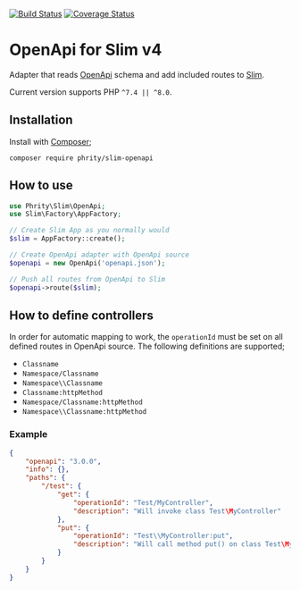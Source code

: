 [![Build Status](https://github.com/sirn-se/phrity-slim-openapi/actions/workflows/acceptance.yml/badge.svg)](https://github.com/sirn-se/phrity-slim-openapi/actions)
[![Coverage Status](https://coveralls.io/repos/github/sirn-se/phrity-slim-openapi/badge.svg?branch=master)](https://coveralls.io/github/sirn-se/phrity-slim-openapi?branch=master)

# OpenApi for Slim v4

Adapter that reads [OpenApi](https://spec.openapis.org) schema and add included routes to [Slim](https://www.slimframework.com).

Current version supports PHP `^7.4 || ^8.0`.

## Installation

Install with [Composer](https://getcomposer.org/);
```
composer require phrity/slim-openapi
```

## How to use

```php
use Phrity\Slim\OpenApi;
use Slim\Factory\AppFactory;

// Create Slim App as you normally would
$slim = AppFactory::create();

// Create OpenApi adapter with OpenApi source
$openapi = new OpenApi('openapi.json');

// Push all routes from OpenApi to Slim
$openapi->route($slim);
```

## How to define controllers

In order for automatic mapping to work, the `operationId` must be set on all defined routes in OpenApi source.
The following definitions are supported;
* `Classname`
* `Namespace/Classname`
* `Namespace\\Classname`
* `Classname:httpMethod`
* `Namespace/Classname:httpMethod`
* `Namespace\\Classname:httpMethod`

### Example

```json
{
    "openapi": "3.0.0",
    "info": {},
    "paths": {
        "/test": {
            "get": {
                "operationId": "Test/MyController",
                "description": "Will invoke class Test\MyController"
            },
            "put": {
                "operationId": "Test\\MyController:put",
                "description": "Will call method put() on class Test\MyController"
            }
        }
    }
}
```
